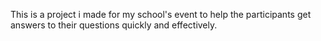 This is a project i made for my school's event to help the participants
get answers to their questions quickly and effectively.
